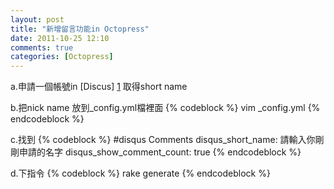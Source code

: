 ```yaml
---
layout: post
title: "新增留言功能in Octopress"
date: 2011-10-25 12:10
comments: true
categories: [Octopress]
---
```

a.申請一個帳號in [Discus] [1] 取得short name

b.把nick name 放到_config.yml檔裡面
{% codeblock %}
vim _config.yml
{% endcodeblock %}

c.找到
{% codeblock %}
#disqus Comments
disqus_short_name: 請輸入你剛剛申請的名字
disqus_show_comment_count: true
{% endcodeblock %}

d.下指令
{% codeblock %}
rake generate
{% endcodeblock %}
 


[1]: http://disqus.com/
